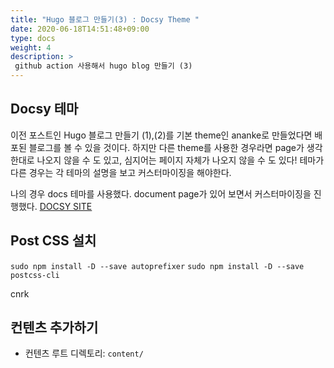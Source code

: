 ```yaml
---
title: "Hugo 블로그 만들기(3) : Docsy Theme "
date: 2020-06-18T14:51:48+09:00
type: docs
weight: 4
description: >
 github action 사용해서 hugo blog 만들기 (3)
---
```


## Docsy 테마
이전 포스트인 Hugo 블로그 만들기 (1),(2)를 기본 theme인 ananke로 만들었다면 배포된 블로그를 볼 수 있을 것이다.
하지만 다른 theme를 사용한 경우라면 page가 생각한대로 나오지 않을 수 도 있고, 
심지어는 페이지 자체가 나오지 않을 수 도 있다!
테마가 다른 경우는 각 테마의 설명을 보고 커스터마이징을 해야한다.

나의 경우 docs 테마를 사용했다.
document page가 있어 보면서 커스터마이징을 진행했다.  [DOCSY SITE](https://www.docsy.dev/docs/)

## Post CSS 설치
`sudo npm install -D --save autoprefixer`
`sudo npm install -D --save postcss-cli`

cnrk
## 컨텐츠 추가하기
- 컨텐츠 루트 디렉토리: `content/`
